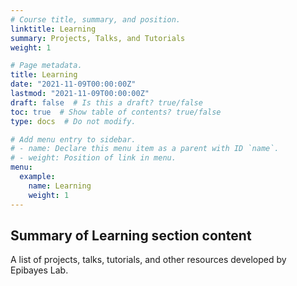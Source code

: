```yaml
---
# Course title, summary, and position.
linktitle: Learning
summary: Projects, Talks, and Tutorials
weight: 1

# Page metadata.
title: Learning
date: "2021-11-09T00:00:00Z"
lastmod: "2021-11-09T00:00:00Z"
draft: false  # Is this a draft? true/false
toc: true  # Show table of contents? true/false
type: docs  # Do not modify.

# Add menu entry to sidebar.
# - name: Declare this menu item as a parent with ID `name`.
# - weight: Position of link in menu.
menu:
  example:
    name: Learning
    weight: 1
---
```

## Summary of Learning section content
A list of projects, talks, tutorials, and other resources developed by Epibayes Lab.
